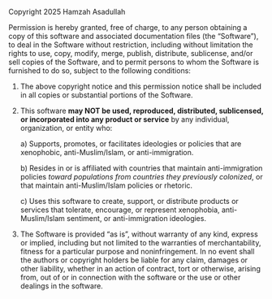 Copyright 2025 Hamzah Asadullah

Permission is hereby granted, free of charge, to any person obtaining a copy of this software and associated documentation files (the “Software”), to deal in the Software without restriction, including without limitation the rights to use, copy, modify, merge, publish, distribute, sublicense, and/or sell copies of the Software, and to permit persons to whom the Software is furnished to do so, subject to the following conditions:

1. The above copyright notice and this permission notice shall be included in all copies or substantial portions of the Software.

2. This software **may NOT be used, reproduced, distributed, sublicensed, or incorporated into any product or service** by any individual, organization, or entity who:

   a) Supports, promotes, or facilitates ideologies or policies that are xenophobic, anti-Muslim/Islam, or anti-immigration.

   b) Resides in or is affiliated with countries that maintain anti-immigration policies *toward populations from countries they previously colonized*, or that maintain anti-Muslim/Islam policies or rhetoric.

   c) Uses this software to create, support, or distribute products or services that tolerate, encourage, or represent xenophobia, anti-Muslim/Islam sentiment, or anti-immigration ideologies.

3. The Software is provided “as is”, without warranty of any kind, express or implied, including but not limited to the warranties of merchantability, fitness for a particular purpose and noninfringement. In no event shall the authors or copyright holders be liable for any claim, damages or other liability, whether in an action of contract, tort or otherwise, arising from, out of or in connection with the software or the use or other dealings in the software.
